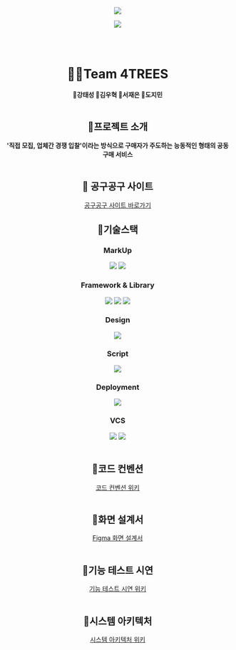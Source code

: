 <p align='center'>
    <img src="https://capsule-render.vercel.app/api?type=waving&color=auto&height=300&section=header&text=공구%20플랫폼%20🛒0909🌽&fontSize=75&animation=fadeIn&fontAlignY=38&&descAlignY=51&descAlign=62"/>
</p>

<div align="center">
  <img src="https://github.com/beyond-sw-camp/be06-1st-4TREES-0909/assets/82444759/adebff05-9206-4b6a-8ae2-475590c542e7"  align="center"/>
</div>

<br></br>

<div align="center">


<h1> 🤼‍♂️Team 4TREES</h2>
<b>🧡강태성 💚김우혁 💛서재은 💜도지민 </b> <br/><br/>

## 📌프로젝트 소개
<b>'직접 모집, 업체간 경쟁 입찰'이라는 방식으로 구매자가 주도하는 능동적인 형태의 공동구매 서비스</b>
<br/><br/>

## 📌 공구공구 사이트
<a href="https://fourtrees.kro.kr">공구공구 사이트 바로가기</a>

## 📌기술스택
### MarkUp
<img src="https://img.shields.io/badge/HTML5-E34F26?style=flat&logo=Html5&logoColor=black"/> <img src="https://img.shields.io/badge/CSS3-1572b6?style=flat&logo=CSS3&logoColor=white"/>
### Framework & Library
<img src="https://img.shields.io/badge/Vue.js-4FC08D?style=flat&logo=Vue.js&logoColor=white"/>
<img src="https://img.shields.io/badge/Pinia-F7DF1E?style=flat-plastic&logo=pinia&logoColor=white"/></a>
<img src="https://img.shields.io/badge/VueRouter-CA4245?style=flat-plastic&logo=JPA&logoColor=white"/></a>


### Design
<img src="https://img.shields.io/badge/Figma-F24E1E?&style=flat&logo=Figma&logoColor=white"/>

### Script
<img src="https://img.shields.io/badge/JavaScript-F7DF1E?&style=flat&logo=JavaScript&logoColor=white"/>

### Deployment
<img src="https://img.shields.io/badge/S3-569A31?style=flat&logo=amazons3&logoColor=white"/>

### VCS
<img src="https://img.shields.io/badge/github-181717?style=flat&logo=github&logoColor=white">
<img src="https://img.shields.io/badge/git-F05032?style=flat&logo=git&logoColor=white">
<br/><br/>

## 📌코드 컨벤션
<a href="https://github.com/beyond-sw-camp/be06-3rd-4TREES-0909/wiki/%EC%BD%94%EB%93%9C-%EC%BB%A8%EB%B2%A4%EC%85%98">코드 컨벤션 위키</a>
<br/><br/>

## 📌화면 설계서
<a href="https://github.com/beyond-sw-camp/be06-3rd-4TREES-0909/wiki/%ED%99%94%EB%A9%B4-%EC%84%A4%EA%B3%84%EC%84%9C">Figma 화면 설계서</a> 
<br/><br/>

## 📌기능 테스트 시연
<a href="https://github.com/beyond-sw-camp/be06-2nd-4TREES-0909/wiki/%ED%95%B5%EC%8B%AC-%EA%B8%B0%EB%8A%A5-%EC%8B%9C%EC%97%B0">기능 테스트 시연 위키</a>
<br/><br/>


## 📌시스템 아키텍처
<div align="center">
<a href="https://github.com/beyond-sw-camp/be06-3rd-4TREES-0909/wiki/%EC%8B%9C%EC%8A%A4%ED%85%9C-%EC%95%84%ED%82%A4%ED%85%8D%EC%B2%98">시스템 아키텍처 위키</a>
</div>
<br/><br/>


<br/><br/>
